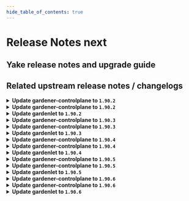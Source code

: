 ```yaml
---
hide_table_of_contents: true
---
```


# Release Notes next

## Yake release notes and upgrade guide

## Related upstream release notes / changelogs


<details>
<summary><b>Update gardener-controlplane to <code>1.90.2</code></b></summary>

# [gardener/gardener]

## 🐛 Bug Fixes

- `[USER]` An issue has been fixed which caused `Shoot` reconciliation to get stuck because the API discovery used to generate the read-only `ClusterRole` for `shoots/viewerkubeconfig` subresource failed. by @rfranzke [#9361]

## Docker Images
- admission-controller: `europe-docker.pkg.dev/gardener-project/releases/gardener/admission-controller:v1.90.2`
- apiserver: `europe-docker.pkg.dev/gardener-project/releases/gardener/apiserver:v1.90.2`
- controller-manager: `europe-docker.pkg.dev/gardener-project/releases/gardener/controller-manager:v1.90.2`
- gardenlet: `europe-docker.pkg.dev/gardener-project/releases/gardener/gardenlet:v1.90.2`
- node-agent: `europe-docker.pkg.dev/gardener-project/releases/gardener/node-agent:v1.90.2`
- operator: `europe-docker.pkg.dev/gardener-project/releases/gardener/operator:v1.90.2`
- resource-manager: `europe-docker.pkg.dev/gardener-project/releases/gardener/resource-manager:v1.90.2`
- scheduler: `europe-docker.pkg.dev/gardener-project/releases/gardener/scheduler:v1.90.2`


</details>

<details>
<summary><b>Update gardener-controlplane to <code>1.90.2</code></b></summary>

# [gardener/gardener]

## 🐛 Bug Fixes

- `[USER]` An issue has been fixed which caused `Shoot` reconciliation to get stuck because the API discovery used to generate the read-only `ClusterRole` for `shoots/viewerkubeconfig` subresource failed. by @rfranzke [#9361]

## Docker Images
- admission-controller: `europe-docker.pkg.dev/gardener-project/releases/gardener/admission-controller:v1.90.2`
- apiserver: `europe-docker.pkg.dev/gardener-project/releases/gardener/apiserver:v1.90.2`
- controller-manager: `europe-docker.pkg.dev/gardener-project/releases/gardener/controller-manager:v1.90.2`
- gardenlet: `europe-docker.pkg.dev/gardener-project/releases/gardener/gardenlet:v1.90.2`
- node-agent: `europe-docker.pkg.dev/gardener-project/releases/gardener/node-agent:v1.90.2`
- operator: `europe-docker.pkg.dev/gardener-project/releases/gardener/operator:v1.90.2`
- resource-manager: `europe-docker.pkg.dev/gardener-project/releases/gardener/resource-manager:v1.90.2`
- scheduler: `europe-docker.pkg.dev/gardener-project/releases/gardener/scheduler:v1.90.2`


</details>

<details>
<summary><b>Update gardenlet to <code>1.90.2</code></b></summary>

# [gardener/gardener]

## 🐛 Bug Fixes

- `[USER]` An issue has been fixed which caused `Shoot` reconciliation to get stuck because the API discovery used to generate the read-only `ClusterRole` for `shoots/viewerkubeconfig` subresource failed. by @rfranzke [#9361]

## Docker Images
- admission-controller: `europe-docker.pkg.dev/gardener-project/releases/gardener/admission-controller:v1.90.2`
- apiserver: `europe-docker.pkg.dev/gardener-project/releases/gardener/apiserver:v1.90.2`
- controller-manager: `europe-docker.pkg.dev/gardener-project/releases/gardener/controller-manager:v1.90.2`
- gardenlet: `europe-docker.pkg.dev/gardener-project/releases/gardener/gardenlet:v1.90.2`
- node-agent: `europe-docker.pkg.dev/gardener-project/releases/gardener/node-agent:v1.90.2`
- operator: `europe-docker.pkg.dev/gardener-project/releases/gardener/operator:v1.90.2`
- resource-manager: `europe-docker.pkg.dev/gardener-project/releases/gardener/resource-manager:v1.90.2`
- scheduler: `europe-docker.pkg.dev/gardener-project/releases/gardener/scheduler:v1.90.2`


</details>

<details>
<summary><b>Update gardener-controlplane to <code>1.90.3</code></b></summary>

The release-notes for component **github.com/gardener/gardener** in version **v1.90.3** exceeded the maximum length of 25000 characters allowed by GitHub for release-bodies.
They have been uploaded as release-asset and can be found at https://github.com/gardener/gardener/releases/download/v1.90.3/release_notes.md.

</details>

<details>
<summary><b>Update gardener-controlplane to <code>1.90.3</code></b></summary>

The release-notes for component **github.com/gardener/gardener** in version **v1.90.3** exceeded the maximum length of 25000 characters allowed by GitHub for release-bodies.
They have been uploaded as release-asset and can be found at https://github.com/gardener/gardener/releases/download/v1.90.3/release_notes.md.

</details>

<details>
<summary><b>Update gardenlet to <code>1.90.3</code></b></summary>

The release-notes for component **github.com/gardener/gardener** in version **v1.90.3** exceeded the maximum length of 25000 characters allowed by GitHub for release-bodies.
They have been uploaded as release-asset and can be found at https://github.com/gardener/gardener/releases/download/v1.90.3/release_notes.md.

</details>

<details>
<summary><b>Update gardener-controlplane to <code>1.90.4</code></b></summary>

# [gardener/gardener]

## 🐛 Bug Fixes

- `[OPERATOR]` A configuration issue of the prometheus-operator managed alertmanager instances is fixed. by @istvanballok [#9420]
- `[OPERATOR]` A bug has been fixed which prevented pods from starting on clusters of at least `1.28` if they were using old `PersistentVolume`s created with the deprecated `failure-domain.beta.kubernetes.io/{zone,region}` labels. by @rfranzke [#9413]

## Docker Images
- admission-controller: `europe-docker.pkg.dev/gardener-project/releases/gardener/admission-controller:v1.90.4`
- apiserver: `europe-docker.pkg.dev/gardener-project/releases/gardener/apiserver:v1.90.4`
- controller-manager: `europe-docker.pkg.dev/gardener-project/releases/gardener/controller-manager:v1.90.4`
- gardenlet: `europe-docker.pkg.dev/gardener-project/releases/gardener/gardenlet:v1.90.4`
- node-agent: `europe-docker.pkg.dev/gardener-project/releases/gardener/node-agent:v1.90.4`
- operator: `europe-docker.pkg.dev/gardener-project/releases/gardener/operator:v1.90.4`
- resource-manager: `europe-docker.pkg.dev/gardener-project/releases/gardener/resource-manager:v1.90.4`
- scheduler: `europe-docker.pkg.dev/gardener-project/releases/gardener/scheduler:v1.90.4`


</details>

<details>
<summary><b>Update gardener-controlplane to <code>1.90.4</code></b></summary>

# [gardener/gardener]

## 🐛 Bug Fixes

- `[OPERATOR]` A configuration issue of the prometheus-operator managed alertmanager instances is fixed. by @istvanballok [#9420]
- `[OPERATOR]` A bug has been fixed which prevented pods from starting on clusters of at least `1.28` if they were using old `PersistentVolume`s created with the deprecated `failure-domain.beta.kubernetes.io/{zone,region}` labels. by @rfranzke [#9413]

## Docker Images
- admission-controller: `europe-docker.pkg.dev/gardener-project/releases/gardener/admission-controller:v1.90.4`
- apiserver: `europe-docker.pkg.dev/gardener-project/releases/gardener/apiserver:v1.90.4`
- controller-manager: `europe-docker.pkg.dev/gardener-project/releases/gardener/controller-manager:v1.90.4`
- gardenlet: `europe-docker.pkg.dev/gardener-project/releases/gardener/gardenlet:v1.90.4`
- node-agent: `europe-docker.pkg.dev/gardener-project/releases/gardener/node-agent:v1.90.4`
- operator: `europe-docker.pkg.dev/gardener-project/releases/gardener/operator:v1.90.4`
- resource-manager: `europe-docker.pkg.dev/gardener-project/releases/gardener/resource-manager:v1.90.4`
- scheduler: `europe-docker.pkg.dev/gardener-project/releases/gardener/scheduler:v1.90.4`


</details>

<details>
<summary><b>Update gardenlet to <code>1.90.4</code></b></summary>

# [gardener/gardener]

## 🐛 Bug Fixes

- `[OPERATOR]` A configuration issue of the prometheus-operator managed alertmanager instances is fixed. by @istvanballok [#9420]
- `[OPERATOR]` A bug has been fixed which prevented pods from starting on clusters of at least `1.28` if they were using old `PersistentVolume`s created with the deprecated `failure-domain.beta.kubernetes.io/{zone,region}` labels. by @rfranzke [#9413]

## Docker Images
- admission-controller: `europe-docker.pkg.dev/gardener-project/releases/gardener/admission-controller:v1.90.4`
- apiserver: `europe-docker.pkg.dev/gardener-project/releases/gardener/apiserver:v1.90.4`
- controller-manager: `europe-docker.pkg.dev/gardener-project/releases/gardener/controller-manager:v1.90.4`
- gardenlet: `europe-docker.pkg.dev/gardener-project/releases/gardener/gardenlet:v1.90.4`
- node-agent: `europe-docker.pkg.dev/gardener-project/releases/gardener/node-agent:v1.90.4`
- operator: `europe-docker.pkg.dev/gardener-project/releases/gardener/operator:v1.90.4`
- resource-manager: `europe-docker.pkg.dev/gardener-project/releases/gardener/resource-manager:v1.90.4`
- scheduler: `europe-docker.pkg.dev/gardener-project/releases/gardener/scheduler:v1.90.4`


</details>

<details>
<summary><b>Update gardener-controlplane to <code>1.90.5</code></b></summary>

# [gardener/dependency-watchdog]

## 🏃 Others

- `[OPERATOR]` `dependency-watchdog-prober` now skips `Lease`s in the `kube-node-lease` namespace in case the corresponding `Node` does not exist (anymore). by @rfranzke [gardener/dependency-watchdog#108]

## Docker Images
- admission-controller: `europe-docker.pkg.dev/gardener-project/releases/gardener/admission-controller:v1.90.5`
- apiserver: `europe-docker.pkg.dev/gardener-project/releases/gardener/apiserver:v1.90.5`
- controller-manager: `europe-docker.pkg.dev/gardener-project/releases/gardener/controller-manager:v1.90.5`
- gardenlet: `europe-docker.pkg.dev/gardener-project/releases/gardener/gardenlet:v1.90.5`
- node-agent: `europe-docker.pkg.dev/gardener-project/releases/gardener/node-agent:v1.90.5`
- operator: `europe-docker.pkg.dev/gardener-project/releases/gardener/operator:v1.90.5`
- resource-manager: `europe-docker.pkg.dev/gardener-project/releases/gardener/resource-manager:v1.90.5`
- scheduler: `europe-docker.pkg.dev/gardener-project/releases/gardener/scheduler:v1.90.5`


</details>

<details>
<summary><b>Update gardener-controlplane to <code>1.90.5</code></b></summary>

# [gardener/dependency-watchdog]

## 🏃 Others

- `[OPERATOR]` `dependency-watchdog-prober` now skips `Lease`s in the `kube-node-lease` namespace in case the corresponding `Node` does not exist (anymore). by @rfranzke [gardener/dependency-watchdog#108]

## Docker Images
- admission-controller: `europe-docker.pkg.dev/gardener-project/releases/gardener/admission-controller:v1.90.5`
- apiserver: `europe-docker.pkg.dev/gardener-project/releases/gardener/apiserver:v1.90.5`
- controller-manager: `europe-docker.pkg.dev/gardener-project/releases/gardener/controller-manager:v1.90.5`
- gardenlet: `europe-docker.pkg.dev/gardener-project/releases/gardener/gardenlet:v1.90.5`
- node-agent: `europe-docker.pkg.dev/gardener-project/releases/gardener/node-agent:v1.90.5`
- operator: `europe-docker.pkg.dev/gardener-project/releases/gardener/operator:v1.90.5`
- resource-manager: `europe-docker.pkg.dev/gardener-project/releases/gardener/resource-manager:v1.90.5`
- scheduler: `europe-docker.pkg.dev/gardener-project/releases/gardener/scheduler:v1.90.5`


</details>

<details>
<summary><b>Update gardenlet to <code>1.90.5</code></b></summary>

# [gardener/dependency-watchdog]

## 🏃 Others

- `[OPERATOR]` `dependency-watchdog-prober` now skips `Lease`s in the `kube-node-lease` namespace in case the corresponding `Node` does not exist (anymore). by @rfranzke [gardener/dependency-watchdog#108]

## Docker Images
- admission-controller: `europe-docker.pkg.dev/gardener-project/releases/gardener/admission-controller:v1.90.5`
- apiserver: `europe-docker.pkg.dev/gardener-project/releases/gardener/apiserver:v1.90.5`
- controller-manager: `europe-docker.pkg.dev/gardener-project/releases/gardener/controller-manager:v1.90.5`
- gardenlet: `europe-docker.pkg.dev/gardener-project/releases/gardener/gardenlet:v1.90.5`
- node-agent: `europe-docker.pkg.dev/gardener-project/releases/gardener/node-agent:v1.90.5`
- operator: `europe-docker.pkg.dev/gardener-project/releases/gardener/operator:v1.90.5`
- resource-manager: `europe-docker.pkg.dev/gardener-project/releases/gardener/resource-manager:v1.90.5`
- scheduler: `europe-docker.pkg.dev/gardener-project/releases/gardener/scheduler:v1.90.5`


</details>

<details>
<summary><b>Update gardener-controlplane to <code>1.90.6</code></b></summary>

# [gardener/gardener]

## 🐛 Bug Fixes

- `[OPERATOR]` Fix bug where dependency watchdog is missing permissions to read nodes in the shoot clusters. by @vpnachev [#9502]

## Docker Images
- admission-controller: `europe-docker.pkg.dev/gardener-project/releases/gardener/admission-controller:v1.90.6`
- apiserver: `europe-docker.pkg.dev/gardener-project/releases/gardener/apiserver:v1.90.6`
- controller-manager: `europe-docker.pkg.dev/gardener-project/releases/gardener/controller-manager:v1.90.6`
- gardenlet: `europe-docker.pkg.dev/gardener-project/releases/gardener/gardenlet:v1.90.6`
- node-agent: `europe-docker.pkg.dev/gardener-project/releases/gardener/node-agent:v1.90.6`
- operator: `europe-docker.pkg.dev/gardener-project/releases/gardener/operator:v1.90.6`
- resource-manager: `europe-docker.pkg.dev/gardener-project/releases/gardener/resource-manager:v1.90.6`
- scheduler: `europe-docker.pkg.dev/gardener-project/releases/gardener/scheduler:v1.90.6`


</details>

<details>
<summary><b>Update gardener-controlplane to <code>1.90.6</code></b></summary>

# [gardener/gardener]

## 🐛 Bug Fixes

- `[OPERATOR]` Fix bug where dependency watchdog is missing permissions to read nodes in the shoot clusters. by @vpnachev [#9502]

## Docker Images
- admission-controller: `europe-docker.pkg.dev/gardener-project/releases/gardener/admission-controller:v1.90.6`
- apiserver: `europe-docker.pkg.dev/gardener-project/releases/gardener/apiserver:v1.90.6`
- controller-manager: `europe-docker.pkg.dev/gardener-project/releases/gardener/controller-manager:v1.90.6`
- gardenlet: `europe-docker.pkg.dev/gardener-project/releases/gardener/gardenlet:v1.90.6`
- node-agent: `europe-docker.pkg.dev/gardener-project/releases/gardener/node-agent:v1.90.6`
- operator: `europe-docker.pkg.dev/gardener-project/releases/gardener/operator:v1.90.6`
- resource-manager: `europe-docker.pkg.dev/gardener-project/releases/gardener/resource-manager:v1.90.6`
- scheduler: `europe-docker.pkg.dev/gardener-project/releases/gardener/scheduler:v1.90.6`


</details>

<details>
<summary><b>Update gardenlet to <code>1.90.6</code></b></summary>

# [gardener/gardener]

## 🐛 Bug Fixes

- `[OPERATOR]` Fix bug where dependency watchdog is missing permissions to read nodes in the shoot clusters. by @vpnachev [#9502]

## Docker Images
- admission-controller: `europe-docker.pkg.dev/gardener-project/releases/gardener/admission-controller:v1.90.6`
- apiserver: `europe-docker.pkg.dev/gardener-project/releases/gardener/apiserver:v1.90.6`
- controller-manager: `europe-docker.pkg.dev/gardener-project/releases/gardener/controller-manager:v1.90.6`
- gardenlet: `europe-docker.pkg.dev/gardener-project/releases/gardener/gardenlet:v1.90.6`
- node-agent: `europe-docker.pkg.dev/gardener-project/releases/gardener/node-agent:v1.90.6`
- operator: `europe-docker.pkg.dev/gardener-project/releases/gardener/operator:v1.90.6`
- resource-manager: `europe-docker.pkg.dev/gardener-project/releases/gardener/resource-manager:v1.90.6`
- scheduler: `europe-docker.pkg.dev/gardener-project/releases/gardener/scheduler:v1.90.6`


</details>
